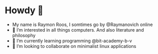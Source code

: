 # Howdy 👋

- My name is Raymon Roos, I somtimes go by @Raymanovich online
- 👀 I’m interested in all things computers. And also literature and philosophy 
- 🌱 I’m currently learning programming @bit-academy-b-v
- 💞️ I’m looking to collaborate on minimalist linux applications

<!---
Raymanovich/Raymanovich is a ✨ special ✨ repository because its `README.md` (this file) appears on your GitHub profile.
You can click the Preview link to take a look at your changes.
--->
